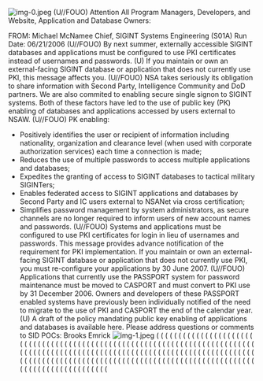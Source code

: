 ![img-0.jpeg](img-0.jpeg)
(U//FOUO) Attention All Program Managers, Developers, and Website, Application and Database Owners:

FROM: Michael McNamee
Chief, SIGINT Systems Engineering (S01A)
Run Date: 06/21/2006
(U//FOUO) By next summer, externally accessible SIGINT databases and applications must be configured to use PKI certificates instead of usernames and passwords.
(U) If you maintain or own an external-facing SIGINT database or application that does not currently use PKI, this message affects you.
(U//FOUO) NSA takes seriously its obligation to share information with Second Party, Intelligence Community and DoD partners. We are also commited to enabling secure single signon to SIGINT systems. Both of these factors have led to the use of public key (PK) enabling of databases and applications accessed by users external to NSAW.
(U//FOUO) PK enabling:

- Positively identifies the user or recipient of information including nationality, organization and clearance level (when used with corporate authorization services) each time a connection is made;
- Reduces the use of multiple passwords to access multiple applications and databases;
- Expedites the granting of access to SIGINT databases to tactical military SIGINTers;
- Enables federated access to SIGINT applications and databases by Second Party and IC users external to NSANet via cross certification;
- Simplifies password management by system administrators, as secure channels are no longer required to inform users of new account names and passwords.
(U//FOUO) Systems and applications must be configured to use PKI certificates for login in lieu of usernames and passwords. This message provides advance notification of the requirement for PKI implementation. If you maintain or own an external-facing SIGINT database or application that does not currently use PKI, you must re-configure your applications by 30 June 2007.
(U//FOUO) Applications that currently use the PASSPORT system for password maintenance must be moved to CASPORT and must convert to PKI use by 31 December 2006. Owners and developers of these PASSPORT enabled systems have previously been individually notified of the need to migrate to the use of PKI and CASPORT the end of the calendar year.
(U) A draft of the policy mandating public key enabling of applications and databases is available here. Please address questions or comments to SID POCs: Brooks Emrick
![img-1.jpeg](img-1.jpeg)
( ( ( ( ( ( ( ( ( ( ( ( ( ( ( ( ( ( ( ( ( ( ( ( ( ( ( ( ( ( ( ( ( ( ( ( ( ( ( ( ( ( ( ( ( ( ( ( ( ( ( ( ( ( ( ( ( ( ( ( ( ( ( ( ( ( ( ( ( ( ( ( ( ( ( ( ( ( ( ( ( ( ( ( ( ( ( ( ( ( ( ( ( ( ( ( ( ( ( ( ( ( ( ( ( ( ( ( ( ( ( ( ( ( ( ( ( ( ( ( ( ( ( ( ( ( ( ( ( ( ( ( ( ( ( ( ( ( ( ( ( ( ( ( ( ( ( ( ( ( ( ( ( ( ( ( ( ( ( ( ( ( ( ( ( ( ( ( ( ( ( ( ( ( ( ( ( ( ( ( ( ( ( ( ( ( ( ( ( ( ( ( ( ( ( ( ( ( ( ( (
